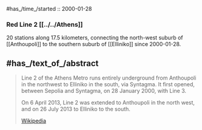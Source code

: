 
#has_/time_/started :: 2000-01-28 

### Red Line 2 [[../../Athens]]  

20 stations along 17.5 kilometers, connecting the north-west suburb of [[Anthoupoli]] 
to the southern suburb of [[Elliniko]] since 2000-01-28. 



## #has_/text_of_/abstract 

> Line 2 of the Athens Metro runs entirely underground from Anthoupoli in the northwest to Elliniko in the south, via Syntagma. 
> It first opened, between Sepolia and Syntagma, on 28 January 2000, with Line 3.
>
> On 6 April 2013, Line 2 was extended to Anthoupoli in the north west, and on 26 July 2013 to Elliniko to the south.
>
> [Wikipedia](https://en.wikipedia.org/wiki/Line%202%20(Athens%20Metro))


